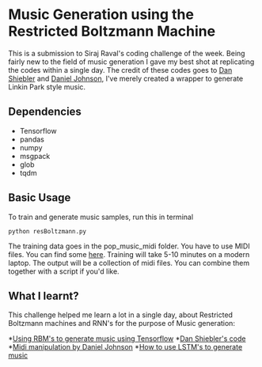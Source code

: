 # Music Generation using the Restricted Boltzmann Machine
This is a submission to Siraj Raval's coding challenge of the week. Being fairly new to the field of music generation I gave my best shot at replicating the codes within a single day. The credit of these codes goes to [Dan Shiebler](https://github.com/hexahedria) and [Daniel Johnson](https://github.com/dshieble), I've merely created a wrapper to generate Linkin Park style music. 

## Dependencies

* Tensorflow
* pandas
* numpy
* msgpack
* glob
* tqdm 

## Basic Usage
To train and generate music samples, run this in terminal
```
python resBoltzmann.py
```

The training data goes in the pop_music_midi folder. You have to use MIDI files. You can find some [here](http://www.midiworld.com/files/). Training will take 5-10 minutes on a modern laptop. The output will be a collection of midi files. You can combine them together with a script if you'd like. 

## What I learnt?

This challenge helped me learn a lot in a single day, about Restricted Boltzmann machines and RNN's for the purpose of Music generation:

*[Using RBM's to generate music using Tensorflow](http://danshiebler.com/2016-08-10-musical-tensorflow-part-one-the-rbm/)
*[Dan Shiebler's code](https://github.com/dshieble/Music_RBM)
*[Midi manipulation by Daniel Johnson](https://github.com/hexahedria/biaxial-rnn-music-composition)
*[How to use LSTM's to generate music](http://www.hexahedria.com/2015/08/03/composing-music-with-recurrent-neural-networks/)

 
